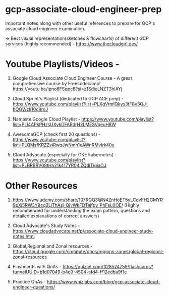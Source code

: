 # gcp-associate-cloud-engineer-prep
Important notes along with other useful references to prepare for GCP's associate cloud engineer examination.

=> Best visual representation(sketches & flowcharts) of different GCP services (highly recommended) - https://www.thecloudgirl.dev/


# Youtube Playlists/Videos - 

1. Google Cloud Associate Cloud Engineer Course - A great comprehensive course by Freecodecamp! https://youtu.be/jpno8FSqpc8?si=z1SdieLNZT3hlAYj 

2. Cloud Sprint's Playlist (dedicated to GCP ACE prep) - https://www.youtube.com/playlist?list=PLXgVtmIQkys3tF8v3QJ-bQGWzk10c8roJ

3. Namaste Google Cloud Playlist - https://www.youtube.com/playlist?list=PLl4APkPHzsUXvkDFARdrH2LMESVqeuH8W

4. AwesomeGCP (check first 20 questions) - https://www.youtube.com/playlist?list=PLQMsfKRZZviRwqJwNmh1eAWnRMvlrk40x

5. Cloud Advocate (especially for GKE kubernetes) - https://www.youtube.com/playlist?list=PLBRBRV08tHh21k417YR04lZQdlTiqiaOJ

# Other Resources

1. https://www.udemy.com/share/107RQQ3@N4ZnHoET5yLCdvFH2GMYR9pXj5RW3Y9cq2LjThAsj_QjvWkFDTejfpy_PhFsL0OE/ (Highly recommended for understanding the exam pattern, questions and detailed explanations of correct answers)

2. Cloud Advocate's Study Notes - https://www.cloudadvocate.net/p/associate-cloud-engineer-study-notes.html

3. Global,Regional and Zonal resources - https://cloud.google.com/compute/docs/regions-zones/global-regional-zonal-resources

4. Flashcards with QnAs - https://quizlet.com/328524759/flashcards?funnelUUID=b1d07049-b4c9-4504-afd4-ff12edba9f1e
   
5. Practice QnAs - https://www.whizlabs.com/blog/gcp-associate-cloud-engineer-questions/
